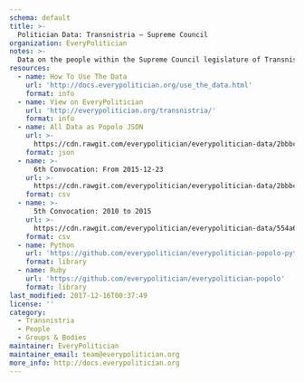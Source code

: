 ```yaml
---
schema: default
title: >-
  Politician Data: Transnistria — Supreme Council
organization: EveryPolitician
notes: >-
  Data on the people within the Supreme Council legislature of Transnistria.
resources:
  - name: How To Use The Data
    url: 'http://docs.everypolitician.org/use_the_data.html'
    format: info
  - name: View on EveryPolitician
    url: 'http://everypolitician.org/transnistria/'
    format: info
  - name: All Data as Popolo JSON
    url: >-
      https://cdn.rawgit.com/everypolitician/everypolitician-data/2bbbca8653ff0b5a7134511133f8ec13d4a6a6c6/data/Transnistria/Supreme_Council/ep-popolo-v1.0.json
    format: json
  - name: >-
      6th Convocation: From 2015-12-23
    url: >-
      https://cdn.rawgit.com/everypolitician/everypolitician-data/2bbbca8653ff0b5a7134511133f8ec13d4a6a6c6/data/Transnistria/Supreme_Council/term-6.csv
    format: csv
  - name: >-
      5th Convocation: 2010 to 2015
    url: >-
      https://cdn.rawgit.com/everypolitician/everypolitician-data/554a6cb306153130ac5558e4c015471d63e57cb7/data/Transnistria/Supreme_Council/term-5.csv
    format: csv
  - name: Python
    url: 'https://github.com/everypolitician/everypolitician-popolo-python'
    format: library
  - name: Ruby
    url: 'https://github.com/everypolitician/everypolitician-popolo'
    format: library
last_modified: 2017-12-16T00:37:49
license: ''
category:
  - Transnistria
  - People
  - Groups & Bodies
maintainer: EveryPolitician
maintainer_email: team@everypolitician.org
more_info: http://docs.everypolitician.org
---
```

